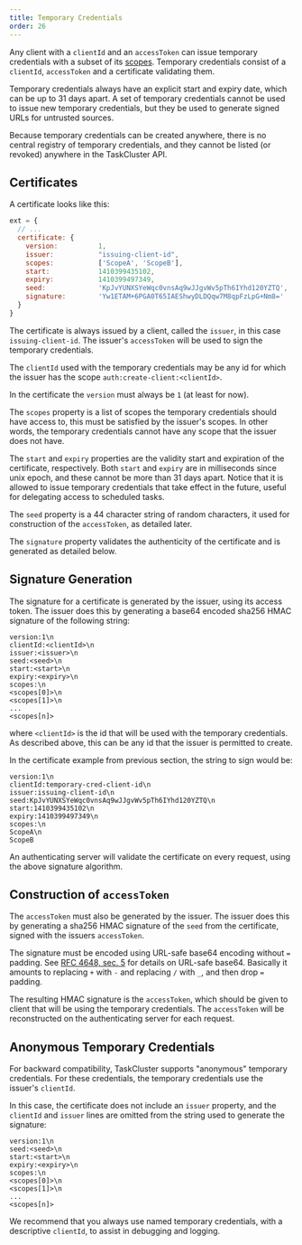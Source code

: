```yaml
---
title: Temporary Credentials
order: 26
---
```


Any client with a `clientId` and an `accessToken` can issue temporary
credentials with a subset of its [scopes](scopes). Temporary credentials consist of
a `clientId`, `accessToken` and a certificate validating them.

Temporary credentials always have an explicit start and expiry date, which can
be up to 31 days apart. A set of temporary credentials cannot be used to issue
new temporary credentials, but they be used to generate signed URLs for
untrusted sources.

Because temporary credentials can be created anywhere, there is no central
registry of temporary credentials, and they cannot be listed (or revoked)
anywhere in the TaskCluster API.

Certificates
------------

A certificate looks like this:

```js
ext = {
  // ...
  certificate: {
    version:          1,
    issuer:           "issuing-client-id",
    scopes:           ['ScopeA', 'ScopeB'],
    start:            1410399435102,
    expiry:           1410399497349,
    seed:             'KpJvYUNXSYeWqc0vnsAq9wJJgvWv5pTh6IYhd120YZTQ',
    signature:        'Yw1ETAM+6PGA0T65IAEShwyDLDQqw7M8qpFzLpG+Nm8='
  }
}
```

The certificate is always issued by a client, called the `issuer`, in this case `issuing-client-id`.
The issuer's `accessToken` will be used to sign the temporary credentials.

The `clientId` used with the temporary credentials may be any id for which the
issuer has the scope `auth:create-client:<clientId>`.

In the certificate the `version` must always be `1` (at least for now).

The `scopes` property is a list of scopes the temporary credentials should have
access to, this must be satisfied by the issuer's scopes. In other words, the
temporary credentials cannot have any scope that the issuer does not have.

The `start` and `expiry` properties are the validity start and expiration of the
certificate, respectively. Both `start` and `expiry` are in milliseconds since
unix epoch, and these cannot be more than 31 days apart. Notice that it is
allowed to issue temporary credentials that take effect in the future, useful
for delegating access to scheduled tasks.

The `seed` property is a 44 character string of random characters, it used for
construction of the `accessToken`, as detailed later.

The `signature` property validates the authenticity of the certificate and is
generated as detailed below.

Signature Generation
--------------------

The signature for a certificate is generated by the issuer, using its access
token. The issuer does this by generating a base64 encoded sha256 HMAC
signature of the following string:
```
version:1\n
clientId:<clientId>\n
issuer:<issuer>\n
seed:<seed>\n
start:<start>\n
expiry:<expiry>\n
scopes:\n
<scopes[0]>\n
<scopes[1]>\n
...
<scopes[n]>
```

where `<clientId>` is the id that will be used with the temporary credentials.
As described above, this can be any id that the issuer is permitted to create.

In the certificate example from previous section, the string to sign would be:

```
version:1\n
clientId:temporary-cred-client-id\n
issuer:issuing-client-id\n
seed:KpJvYUNXSYeWqc0vnsAq9wJJgvWv5pTh6IYhd120YZTQ\n
start:1410399435102\n
expiry:1410399497349\n
scopes:\n
ScopeA\n
ScopeB
```

An authenticating server will validate the certificate on every request, using
the above signature algorithm.

Construction of `accessToken`
--------------------------------------

The `accessToken` must also be generated by the issuer. The issuer does this
by generating a sha256 HMAC signature of the `seed` from the certificate,
signed with the issuers `accessToken`.

The signature must be encoded using URL-safe base64 encoding without `=`
padding. See [RFC 4648, sec. 5](http://tools.ietf.org/html/rfc4648#section-5)
for details on URL-safe base64. Basically it amounts to replacing `+` with `-`
and replacing `/` with `_`, and then drop `=` padding.

The resulting HMAC signature is the `accessToken`, which should be given to
client that will be using the temporary credentials. The `accessToken` will be
reconstructed on the authenticating server for each request.

Anonymous Temporary Credentials
-------------------------------

For backward compatibility, TaskCluster supports "anonymous" temporary
credentials. For these credentials, the temporary credentials use the issuer's
`clientId`.

In this case, the certificate does not include an `issuer` property, and the
`clientId` and `issuer` lines are omitted from the string used to generate the
signature:

```
version:1\n
seed:<seed>\n
start:<start>\n
expiry:<expiry>\n
scopes:\n
<scopes[0]>\n
<scopes[1]>\n
...
<scopes[n]>
```

We recommend that you always use named temporary credentials, with a
descriptive `clientId`, to assist in debugging and logging.
